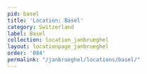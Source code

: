 ```yaml
---
pid: basel
title: 'Location: Basel'
category: Switzerland
label: Basel
collection: location_janbrueghel
layout: locationpage_janbrueghel
order: '084'
permalink: "/janbrueghel/locations/basel/"
---
```

